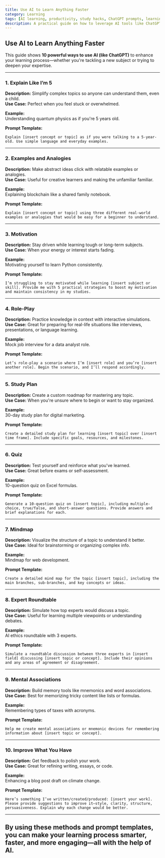```yaml
---
title: Use AI to Learn Anything Faster
category: Learning
tags: [AI learning, productivity, study hacks, ChatGPT prompts, learning tools]
description: A practical guide on how to leverage AI tools like ChatGPT to supercharge your learning using proven techniques like simplification, analogies, quizzes, mind maps, and more.
---
```


## Use AI to Learn Anything Faster

This guide shows **10 powerful ways to use AI (like ChatGPT)** to enhance your learning process—whether you're tackling a new subject or trying to deepen your expertise.

---

### 1. Explain Like I’m 5
**Description:** Simplify complex topics so anyone can understand them, even a child.  
**Use Case:** Perfect when you feel stuck or overwhelmed.

**Example:**  
Understanding quantum physics as if you're 5 years old.

**Prompt Template:**  
```text
Explain [insert concept or topic] as if you were talking to a 5-year-old. Use simple language and everyday examples.
```

---

### 2. Examples and Analogies
**Description:** Make abstract ideas click with relatable examples or analogies.  
**Use Case:** Useful for creative learners and making the unfamiliar familiar.

**Example:**  
Explaining blockchain like a shared family notebook.

**Prompt Template:**  
```text
Explain [insert concept or topic] using three different real-world examples or analogies that would be easy for a beginner to understand.
```

---

### 3. Motivation
**Description:** Stay driven while learning tough or long-term subjects.  
**Use Case:** When your energy or interest starts fading.

**Example:**  
Motivating yourself to learn Python consistently.

**Prompt Template:**  
```text
I’m struggling to stay motivated while learning [insert subject or skill]. Provide me with 5 practical strategies to boost my motivation and maintain consistency in my studies.
```

---

### 4. Role-Play
**Description:** Practice knowledge in context with interactive simulations.  
**Use Case:** Great for preparing for real-life situations like interviews, presentations, or language learning.

**Example:**  
Mock job interview for a data analyst role.

**Prompt Template:**  
```text
Let’s role-play a scenario where I’m [insert role] and you’re [insert another role]. Begin the scenario, and I’ll respond accordingly.
```

---

### 5. Study Plan
**Description:** Create a custom roadmap for mastering any topic.  
**Use Case:** When you're unsure where to begin or want to stay organized.

**Example:**  
30-day study plan for digital marketing.

**Prompt Template:**  
```text
Create a detailed study plan for learning [insert topic] over [insert time frame]. Include specific goals, resources, and milestones.
```

---

### 6. Quiz
**Description:** Test yourself and reinforce what you've learned.  
**Use Case:** Great before exams or self-assessment.

**Example:**  
10-question quiz on Excel formulas.

**Prompt Template:**  
```text
Generate a 10-question quiz on [insert topic], including multiple-choice, true/false, and short-answer questions. Provide answers and brief explanations for each.
```

---

### 7. Mindmap
**Description:** Visualize the structure of a topic to understand it better.  
**Use Case:** Ideal for brainstorming or organizing complex info.

**Example:**  
Mindmap for web development.

**Prompt Template:**  
```text
Create a detailed mind map for the topic [insert topic], including the main branches, sub-branches, and key concepts or ideas.
```

---

### 8. Expert Roundtable
**Description:** Simulate how top experts would discuss a topic.  
**Use Case:** Useful for learning multiple viewpoints or understanding debates.

**Example:**  
AI ethics roundtable with 3 experts.

**Prompt Template:**  
```text
Simulate a roundtable discussion between three experts in [insert field] discussing [insert topic or concept]. Include their opinions and any areas of agreement or disagreement.
```

---

### 9. Mental Associations
**Description:** Build memory tools like mnemonics and word associations.  
**Use Case:** Best for memorizing tricky content like lists or formulas.

**Example:**  
Remembering types of taxes with acronyms.

**Prompt Template:**  
```text
Help me create mental associations or mnemonic devices for remembering information about [insert topic or concept].
```

---

### 10. Improve What You Have
**Description:** Get feedback to polish your work.  
**Use Case:** Great for refining writing, essays, or code.

**Example:**  
Enhancing a blog post draft on climate change.

**Prompt Template:**  
```text
Here’s something I’ve written/created/produced: [insert your work]. Please provide suggestions to improve it—style, clarity, structure, persuasiveness. Explain why each change would be better.
```

---

By using these methods and prompt templates, you can make your learning process smarter, faster, and more engaging—all with the help of AI.
---